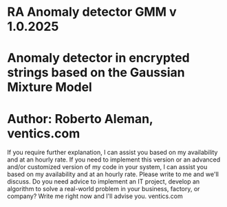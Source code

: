 # RA Anomaly detector GMM v 1.0.2025
# Anomaly detector in encrypted strings based on the Gaussian Mixture Model
# Author: Roberto Aleman, ventics.com

If you require further explanation, I can assist you based on my availability and at an hourly rate.</li>
If you need to implement this version or an advanced and/or customized version of my code in your system, I can assist you based on my availability and at an hourly rate.</li>
Please write to me and we'll discuss.
Do you need advice to implement an IT project, develop an algorithm to solve a real-world problem in your business, factory, or company?
Write me right now and I'll advise you.
ventics.com
